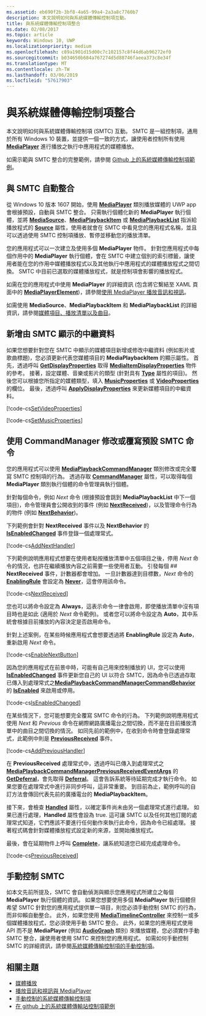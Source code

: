 ```yaml
---
ms.assetid: eb690f2b-3bf8-4a65-99a4-2a3a8c7760b7
description: 本文說明如何與系統媒體傳輸控制項互動。
title: 與系統媒體傳輸控制項整合
ms.date: 02/08/2017
ms.topic: article
keywords: Windows 10, UWP
ms.localizationpriority: medium
ms.openlocfilehash: c89a1901d15d00c7c102157c8f44d6ab96272ef0
ms.sourcegitcommit: b034650b684a767274d5d88746faeea373c8e34f
ms.translationtype: MT
ms.contentlocale: zh-TW
ms.lasthandoff: 03/06/2019
ms.locfileid: "57617903"
---
```

# <a name="integrate-with-the-system-media-transport-controls"></a>與系統媒體傳輸控制項整合

本文說明如何與系統媒體傳輸控制項 (SMTC) 互動。 SMTC 是一組控制項，通用於所有 Windows 10 裝置，並提供一個一致的方式，讓使用者控制所有使用 [**MediaPlayer**](https://msdn.microsoft.com/library/windows/apps/Windows.Media.Playback.MediaPlayer) 進行播放之執行中應用程式的媒體播放。

如需示範與 SMTC 整合的完整範例，請參閱 [Github 上的系統媒體傳輸控制項範例](https://github.com/Microsoft/Windows-universal-samples/tree/dev/Samples/SystemMediaTransportControls)。
                    
## <a name="automatic-integration-with-smtc"></a>與 SMTC 自動整合
從 Windows 10 版本 1607 開始，使用 [**MediaPlayer**](https://msdn.microsoft.com/library/windows/apps/Windows.Media.Playback.MediaPlayer) 類別播放媒體的 UWP app 會根據預設，自動與 SMTC 整合。 只需執行個體化新的 **MediaPlayer** 執行個體，並將 [**MediaSource**](https://msdn.microsoft.com/library/windows/apps/Windows.Media.Core.MediaSource)、[**MediaPlaybackItem**](https://msdn.microsoft.com/library/windows/apps/Windows.Media.Playback.MediaPlaybackItem) 或 [**MediaPlaybackList**](https://msdn.microsoft.com/library/windows/apps/Windows.Media.Playback.MediaPlaybackList) 指派給播放程式的 [**Source**](https://msdn.microsoft.com/library/windows/apps/Windows.Media.Playback.MediaPlayer.Source) 屬性，使用者就會在 SMTC 中看見您的應用程式名稱，並且可以透過使用 SMTC 控制項播放、暫停並移動您的播放清單。 

您的應用程式可以一次建立及使用多個 **MediaPlayer** 物件。 針對您應用程式中每個作用中的 **MediaPlayer** 執行個體，會在 SMTC 中建立個別的索引標籤，讓使用者能在您的作用中媒體播放程式以及其他執行中應用程式的媒體播放程式之間切換。 SMTC 中目前已選取的媒體播放程式，就是控制項會影響的播放程式。

如需在您的應用程式中使用 **MediaPlayer** 的詳細資訊 (包含將它繫結至 XAML 頁面中的 [**MediaPlayerElement**](https://msdn.microsoft.com/library/windows/apps/Windows.UI.Xaml.Controls.MediaPlayerElement))，請參閱[使用 MediaPlayer 播放音訊和視訊](play-audio-and-video-with-mediaplayer.md)。 

如需使用 **MediaSource**、**MediaPlaybackItem** 和 **MediaPlaybackList** 的詳細資訊，請參閱[媒體項目、播放清單以及曲目](media-playback-with-mediasource.md)。

## <a name="add-metadata-to-be-displayed-by-the-smtc"></a>新增由 SMTC 顯示的中繼資料
如果您想要針對您在 SMTC 中顯示的媒體項目新增或修改中繼資料 (例如影片或歌曲標題)，您必須更新代表您媒體項目的 **MediaPlaybackItem** 的顯示屬性。 首先，透過呼叫 [**GetDisplayProperties**](https://msdn.microsoft.com/library/windows/apps/Windows.Media.Playback.MediaPlaybackItem.GetDisplayProperties) 取得 [**MediaItemDisplayProperties**](https://msdn.microsoft.com/library/windows/apps/Windows.Media.Playback.MediaItemDisplayProperties) 物件的參考。 接著，設定媒體、音樂或影片的類型 (針對具有 [**Type**](https://msdn.microsoft.com/library/windows/apps/Windows.Media.Playback.MediaItemDisplayProperties.Type) 屬性的項目)。 然後您可以根據您所指定的媒體類型，填入 [**MusicProperties**](https://msdn.microsoft.com/library/windows/apps/Windows.Media.Playback.MediaItemDisplayProperties.MusicProperties) 或 [**VideoProperties**](https://msdn.microsoft.com/library/windows/apps/Windows.Media.Playback.MediaItemDisplayProperties.VideoProperties) 的欄位。 最後，透過呼叫 [**ApplyDisplayProperties**](https://msdn.microsoft.com/library/windows/apps/mt489923) 來更新媒體項目的中繼資料。

[!code-cs[SetVideoProperties](./code/MediaSource_RS1/cs/MainPage.xaml.cs#SnippetSetVideoProperties)]

[!code-cs[SetMusicProperties](./code/MediaSource_RS1/cs/MainPage.xaml.cs#SnippetSetMusicProperties)]

## <a name="use-commandmanager-to-modify-or-override-the-default-smtc-commands"></a>使用 CommandManager 修改或覆寫預設 SMTC 命令
您的應用程式可以使用 [**MediaPlaybackCommandManager**](https://msdn.microsoft.com/library/windows/apps/Windows.Media.Playback.MediaPlaybackCommandManager) 類別修改或完全覆寫 SMTC 控制項的行為。 透過存取 [**CommandManager**](https://msdn.microsoft.com/library/windows/apps/Windows.Media.Playback.MediaPlayer.CommandManager) 屬性，可以取得每個 **MediaPlayer** 類別執行個體的命令管理員執行個體。

針對每個命令，例如 *Next* 命令 (根據預設會跳到 **MediaPlaybackList** 中下一個項目)，命令管理員會公開收到的事件 (例如 [**NextReceived**](https://msdn.microsoft.com/library/windows/apps/Windows.Media.Playback.MediaPlaybackCommandManager.NextReceived))，以及管理命令行為的物件 (例如 [**NextBehavior**](https://msdn.microsoft.com/library/windows/apps/Windows.Media.Playback.MediaPlaybackCommandManager.NextBehavior))。 

下列範例會針對 **NextReceived** 事件以及 **NextBehavior** 的 [**IsEnabledChanged**](https://msdn.microsoft.com/library/windows/apps/Windows.Media.Playback.MediaPlaybackCommandManagerCommandBehavior.IsEnabledChanged) 事件登錄一個處理常式。

[!code-cs[AddNextHandler](./code/SMTC_RS1/cs/MainPage.xaml.cs#SnippetAddNextHandler)]

下列範例說明應用程式想要在使用者點按播放清單中五個項目之後，停用 *Next* 命令的情況，也許在繼續播放內容之前需要一些使用者互動。 引發每個 ## **NextReceived** 事件，計數器都會增加。 一旦計數器達到目標數，*Next* 命令的[**EnablingRule**](https://msdn.microsoft.com/library/windows/apps/Windows.Media.Playback.MediaPlaybackCommandManagerCommandBehavior.EnablingRule) 會設定為 [**Never**](https://msdn.microsoft.com/library/windows/apps/Windows.Media.Playback.MediaCommandEnablingRule)，這會停用該命令。 

[!code-cs[NextReceived](./code/SMTC_RS1/cs/MainPage.xaml.cs#SnippetNextReceived)]

您也可以將命令設定為 **Always**，這表示命令一律會啟用，即使播放清單中沒有項目時也是如此 (適用於 *Next* 命令範例)。 或者您可以將命令設定為 **Auto**，其中系統會根據目前播放的內容決定是否啟用命令。

針對上述案例，在某些時候應用程式會想要透過將 **EnablingRule** 設定為 **Auto**，重新啟用 *Next* 命令。

[!code-cs[EnableNextButton](./code/SMTC_RS1/cs/MainPage.xaml.cs#SnippetEnableNextButton)]

因為您的應用程式在前景中時，可能有自己用來控制播放的 UI，您可以使用 [**IsEnabledChanged**](https://msdn.microsoft.com/library/windows/apps/Windows.Media.Playback.MediaPlaybackCommandManagerCommandBehavior.IsEnabledChanged) 事件更新您自己的 UI 以符合 SMTC，因為命令已透過存取已傳入到處理常式之[**MediaPlaybackCommandManagerCommandBehavior**](https://msdn.microsoft.com/library/windows/apps/Windows.Media.Playback.MediaPlaybackCommandManagerCommandBehavior) 的 [**IsEnabled**](https://msdn.microsoft.com/library/windows/apps/Windows.Media.Playback.MediaPlaybackCommandManagerCommandBehavior.IsEnabled) 來啟用或停用。

[!code-cs[IsEnabledChanged](./code/SMTC_RS1/cs/MainPage.xaml.cs#SnippetIsEnabledChanged)]

在某些情況下，您可能想要完全覆寫 SMTC 命令的行為。 下列範例說明應用程式使用 *Next* 和 *Previous* 命令在網際網路廣播電台之間切換，而不是在目前播放清單中的曲目之間切換的情況。 如同先前的範例中，在收到命令時會登錄處理常式，此範例中則是 [**PreviousReceived**](https://msdn.microsoft.com/library/windows/apps/Windows.Media.Playback.MediaPlaybackCommandManager.PreviousReceived) 事件。

[!code-cs[AddPreviousHandler](./code/SMTC_RS1/cs/MainPage.xaml.cs#SnippetAddPreviousHandler)]

在 **PreviousReceived** 處理常式中，透過呼叫已傳入到處理常式之 [**MediaPlaybackCommandManagerPreviousReceivedEventArgs**](https://msdn.microsoft.com/library/windows/apps/Windows.Media.Playback.MediaPlaybackCommandManagerPreviousReceivedEventArgs) 的 [**GetDeferral**](https://msdn.microsoft.com/library/windows/apps/Windows.Media.Playback.MediaPlaybackCommandManagerPreviousReceivedEventArgs.GetDeferral)，會先取得 [**Deferral**](https://msdn.microsoft.com/library/windows/apps/Windows.Foundation.Deferral)。 這會告訴系統等待延期完成才執行命令。 如果您要在處理常式中進行非同步呼叫，這非常重要。 到目前為止，範例呼叫的自訂方法會傳回代表先前的廣播電台的 **MediaPlaybackItem**。

接下來，會檢查 [**Handled**](https://msdn.microsoft.com/library/windows/apps/Windows.Media.Playback.MediaPlaybackCommandManagerPreviousReceivedEventArgs.Handled) 屬性，以確定事件尚未由另一個處理常式進行處理。 如果已進行處理，**Handled** 屬性會設為 true. 這可讓 SMTC 以及任何其他訂閱的處理常式知道，它們應該不要進行任何動作來執行此命令，因為命令已經處理。 接著程式碼會針對媒體播放程式設定新的來源，並開始播放程式。

最後，會在延期物件上呼叫 [**Complete**](https://msdn.microsoft.com/library/windows/apps/Windows.Foundation.Deferral.Complete)，讓系統知道您已經完成處理命令。

[!code-cs[PreviousReceived](./code/SMTC_RS1/cs/MainPage.xaml.cs#SnippetPreviousReceived)]
                
## <a name="manual-control-of-the-smtc"></a>手動控制 SMTC
如本文先前所提及，SMTC 會自動偵測與顯示您應用程式所建立之每個 **MediaPlayer** 執行個體的資訊。 如果您想要使用多個 **MediaPlayer** 執行個體但希望 SMTC 針對您的應用程式提供單一項目，則您必須手動控制 SMTC 的行為，而非仰賴自動整合。 此外，如果您使用 [**MediaTimelineController**](https://msdn.microsoft.com/library/windows/apps/Windows.Media.MediaTimelineController) 來控制一或多個媒體播放程式，您必須使用手動 SMTC 整合。 此外，如果您的應用程式使用 API 而不是 **MediaPlayer** (例如 [**AudioGraph**](https://msdn.microsoft.com/library/windows/apps/Windows.Media.Audio.AudioGraph) 類別) 來播放媒體，您必須實作手動 SMTC 整合，讓使用者使用 SMTC 來控制您的應用程式。 如需如何手動控制 SMTC 的詳細資訊，請參閱[系統媒體傳輸控制項的手動控制項](system-media-transport-controls.md)。



## <a name="related-topics"></a>相關主題
* [媒體播放](media-playback.md)
* [播放音訊和視訊與 MediaPlayer](play-audio-and-video-with-mediaplayer.md)
* [手動控制的系統媒體傳輸控制項](system-media-transport-controls.md)
* [在 github 上的系統媒體傳輸站控制項範例](https://github.com/Microsoft/Windows-universal-samples/tree/dev/Samples/SystemMediaTransportControls)
 

 




